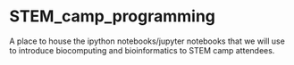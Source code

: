 # STEM_camp_programming
A place to house the ipython notebooks/jupyter notebooks that we will use to introduce biocomputing and bioinformatics to STEM camp attendees.

